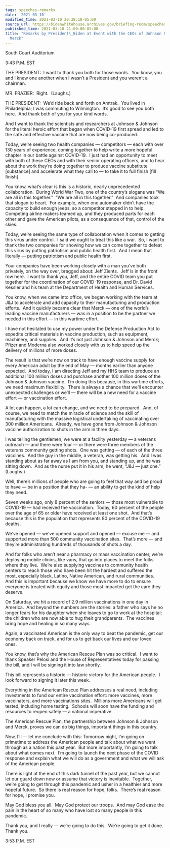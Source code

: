 ```yaml
---
tags: speeches-remarks
date: '2021-03-10'
modified_time: 2021-03-10 20:38:18-05:00
source_url: https://bidenwhitehouse.archives.gov/briefing-room/speeches-remarks/2021/03/10/remarks-by-president-biden-at-event-with-the-ceos-of-johnson-johnson-and-merck/
published_time: 2021-03-10 21:00:00-05:00
title: "Remarks by President\_Biden at Event with the CEOs of Johnson & Johnson and\_\
  Merck"
---
```

 
South Court Auditorium

3:43 P.M. EST

THE PRESIDENT:  I want to thank you both for those words.  You know, you
and I knew one another when I wasn’t a President and you weren’t a
chairman.

MR. FRAZIER:  Right.  (Laughs.)

THE PRESIDENT:  We’d ride back and forth on Amtrak.  You lived in
Philadelphia; I was commuting to Wilmington.  It’s good to see you both
here.  And thank both of you for your kind words.

And I want to thank the scientists and researchers at Johnson & Johnson
for the literal heroic effort that began when COVID-19 first spread and
led to the safe and effective vaccine that are now being co-produced. 

Today, we’re seeing two health companies — competitors — each with over
130 years of experience, coming together to help write a more hopeful
chapter in our battle against COVID-19.  I just had an opportunity to
meet with both of these CEOs and with their senior operating officers,
and to hear about the work they’re doing together to produce vaccine
substitute \[substance\] and accelerate what they call to — to take it
to full finish \[fill finish\].

You know, what’s clear is this is a historic, nearly unprecedented
collaboration.  During World War Two, one of the country’s slogans was
“We are all in this together.”  “We are all in this together.”  And
companies took that slogan to heart.  For example, when one automaker
didn’t have the capacity to build enough jeeps, so a competitor stepped
in to help.  Competing airline makers teamed up, and they produced parts
for each other and gave the American pilots, as a consequence of that,
control of the skies.

Today, we’re seeing the same type of collaboration when it comes to
getting this virus under control.  I said we ought to treat this like a
war.  So, I want to thank the two companies for showing how we can come
together to defeat this virus by putting patriotism and public health
first.  And I mean that literally — putting patriotism and public health
first.

Your companies have been working closely with a man you’ve both
privately, on the way over, bragged about: Jeff Zients.  Jeff is in the
front row here.  I want to thank you, Jeff, and the entire COVID team
you put together for the coordination of our COVID-19 response, and Dr.
David Kessler and his team at the Department of Health and Human
Services.

You know, when we came into office, we began working with the team at
J&J to accelerate and add capacity to their manufacturing and production
efforts.  And it quickly became clear that Merck — one of the world’s
leading vaccine manufacturers — was in a position to be the partner we
needed in this effort — in this wartime effort.

I have not hesitated to use my power under the Defense Production Act to
expedite critical materials in vaccine production, such as equipment,
machinery, and supplies.  And it’s not just Johnson & Johnson and Merck;
Pfizer and Moderna also worked closely with us to help speed up the
delivery of millions of more doses. 

The result is that we’re now on track to have enough vaccine supply for
every American adult by the end of May — months earlier than anyone
expected.  And today, I am directing Jeff and my HHS team to produce an
additional 100 million doses and purchase another 100 million doses of
the Johnson & Johnson vaccine.  I’m doing this because, in this wartime
efforts, we need maximum flexibility.  There is always a chance that
we’ll encounter unexpected challenges or we’ll — there will be a new
need for a vaccine effort — or vaccination effort. 

A lot can happen, a lot can change, and we need to be prepared.  And, of
course, we need to match the miracle of science and the skill of
manufacturing with the massive logistical undertaking of vaccinating
over 300 million Americans.  Already, we have gone from Johnson &
Johnson vaccine authorization to shots in the arm in three days. 

I was telling the gentlemen, we were at a facility yesterday — a
veterans outreach — and there were four — or there were three members of
the veterans community getting shots.  One was getting — of each of the
three vaccines.  And the guy in the middle, a veteran, was getting his. 
And I was standing about as far away as I am from you, and standing up,
and he was sitting down.  And as the nurse put it in his arm, he went,
“J&J — just one.”  (Laughs.)

Well, there’s millions of people who are going to feel that way and be
proud to have — be in a position that they ha- — an ability to get the
kind of help they need.

Seven weeks ago, only 8 percent of the seniors — those most vulnerable
to COVID-19 — had received the vaccination.  Today, 60 percent of the
people over the age of 65 or older have received at least one shot.  And
that’s because this is the population that represents 80 percent of the
COVID-19 deaths. 

We’ve opened — we’ve opened support and opened — excuse me — and
supported more than 500 community vaccination sites.  That’s more — and
they’re administrating hundreds of thousands of shots a day. 

And for folks who aren’t near a pharmacy or mass vaccination center,
we’re deploying mobile clinics, like vans, that go into places to meet
the folks where they live.  We’re also supplying vaccines to community
health centers to reach those who have been hit the hardest and suffered
the most, especially black, Latino, Native American, and rural
communities.  And this is important because we know we have more to do
to ensure everyone is treated with equity and those most impacted get
the care they deserve.

On Saturday, we hit a record of 2.9 million vaccinations in one day in
America.  And beyond the numbers are the stories: a father who says he
no longer fears for his daughter when she leaves to go to work at the
hospital; the children who are now able to hug their grandparents.  The
vaccines bring hope and healing in so many ways. 

Again, a vaccinated American is the only way to beat the pandemic, get
our economy back on track, and for us to get back our lives and our
loved ones. 

You know, that’s why the American Rescue Plan was so critical.  I want
to thank Speaker Pelosi and the House of Representatives today for
passing the bill, and I will be signing it into law shortly. 

This bill represents a historic — historic victory for the American
people.  I look forward to signing it later this week. 

Everything in the American Rescue Plan addresses a real need, including
investments to fund our entire vaccination effort: more vaccines, more
vaccinators, and more vaccinations sites.  Millions more Americans will
get tested, including home testing.  Schools will soon have the funding
and resources to reopen safely — a national imperative.

The American Rescue Plan, the partnership between Johnson & Johnson and
Merck, proves we can do big things, important things in this country. 

Now, I’ll — let me conclude with this: Tomorrow night, I’m going on
primetime to address the American people and talk about what we went
through as a nation this past year.  But more importantly, I’m going to
talk about what comes next.  I’m going to launch the next phase of the
COVID response and explain what we will do as a government and what we
will ask of the American people. 

There is light at the end of this dark tunnel of the past year, but we
cannot let our guard down now or assume that victory is inevitable. 
Together, we’re going to get through this pandemic and usher in a
healthier and more hopeful future.  So there is real reason for hope,
folks.  There’s real reason for hope, I promise you. 

May God bless you all.  May God protect our troops.  And may God ease
the pain in the heart of so many who have lost so many people in this
pandemic. 

Thank you, and I really — we’re going to do this.  We’re going to get it
done.  Thank you.

3:53 P.M. EST
